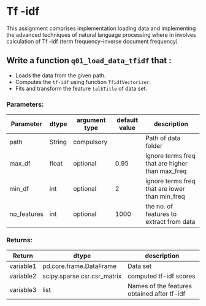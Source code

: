 # Tf -idf

This assignment comprises implementation loading data and implementing the 
advanced techniques of natural language processing where in involves calculation
of Tf -idf (term frequency–inverse document frequency)


## Write a function `q01_load_data_tfidf` that :
- Loads the data from the given path.
- Computes the `tf-idf` using function `TfidfVectorizer`.
- Fits and transform the feature `talkTitle` of data set.




### Parameters:

| Parameter | dtype | argument type | default value | description |
| --- | --- | --- | --- | --- | 
| path | String | compulsory |  | Path of data folder |
| max_df | float | optional | 0.95 | ignore terms freq that are higher than max_freq |
| min_df | int | optional | 2 | ignore terms freq that are lower than min_freq |
| no_features | int | optional | 1000 | the no. of features to extract from data |




### Returns:

| Return | dtype | description |
| --- | --- | --- | 
| variable1 | pd.core.frame.DataFrame | Data set|
| variable2 | scipy.sparse.csr.csr_matrix | computed tf-idf scores |
| variable3 | list | Names of the features obtained after tf-idf |

